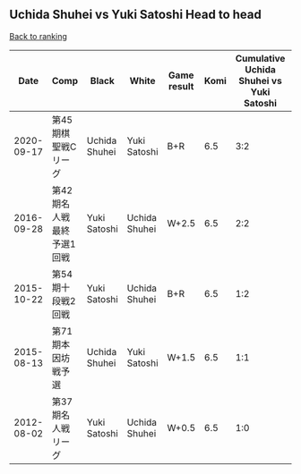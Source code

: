 ## Uchida Shuhei vs Yuki Satoshi Head to head

[Back to ranking](../../index.md)




| **Date** | **Comp** | **Black** | **White** | **Game result** | **Komi** | **Cumulative Uchida Shuhei vs Yuki Satoshi** | **Uchida Shuhei streak** | **Yuki Satoshi streak** | 
| --- | --- | --- | --- | --- | --- | --- | --- | --- |
| 2020-09-17 | 第45期棋聖戦Cリーグ | Uchida Shuhei | Yuki Satoshi | B+R | 6.5 | 3:2 | 2 | 0 | 
| 2016-09-28 | 第42期名人戦　最終予選1回戦 | Yuki Satoshi | Uchida Shuhei | W+2.5 | 6.5 | 2:2 | 1 | 0 | 
| 2015-10-22 | 第54期十段戦2回戦 | Yuki Satoshi | Uchida Shuhei | B+R | 6.5 | 1:2 | 0 | 2 | 
| 2015-08-13 | 第71期本因坊戦予選 | Uchida Shuhei | Yuki Satoshi | W+1.5 | 6.5 | 1:1 | 0 | 1 | 
| 2012-08-02 | 第37期名人戦リーグ | Yuki Satoshi | Uchida Shuhei | W+0.5 | 6.5 | 1:0 | 1 | 0 |




